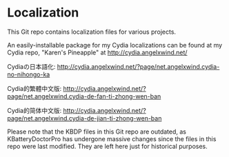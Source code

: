 Localization
============

This Git repo contains localization files for various projects.

An easily-installable package for my Cydia localizations can be found at my Cydia repo, "Karen's Pineapple" at http://cydia.angelxwind.net/

Cydiaの日本語化: http://cydia.angelxwind.net/?page/net.angelxwind.cydia-no-nihongo-ka

Cydia的繁體中文版: http://cydia.angelxwind.net/?page/net.angelxwind.cydia-de-fan-ti-zhong-wen-ban

Cydia的简体中文版: http://cydia.angelxwind.net/?page/net.angelxwind.cydia-de-jian-ti-zhong-wen-ban

Please note that the KBDP files in this Git repo are outdated, as KBatteryDoctorPro has undergone massive changes since the files in this repo were last modified. They are left here just for historical purposes.